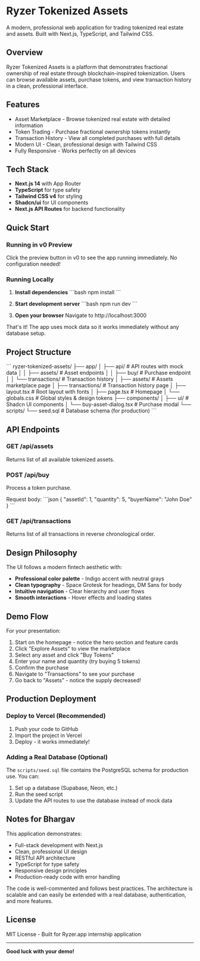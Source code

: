 # Ryzer Tokenized Assets

A modern, professional web application for trading tokenized real estate and assets. Built with Next.js, TypeScript, and Tailwind CSS.

## Overview

Ryzer Tokenized Assets is a platform that demonstrates fractional ownership of real estate through blockchain-inspired tokenization. Users can browse available assets, purchase tokens, and view transaction history in a clean, professional interface.

## Features

- Asset Marketplace - Browse tokenized real estate with detailed information
- Token Trading - Purchase fractional ownership tokens instantly
- Transaction History - View all completed purchases with full details
- Modern UI - Clean, professional design with Tailwind CSS
- Fully Responsive - Works perfectly on all devices

## Tech Stack

- **Next.js 14** with App Router
- **TypeScript** for type safety
- **Tailwind CSS v4** for styling
- **Shadcn/ui** for UI components
- **Next.js API Routes** for backend functionality

## Quick Start

### Running in v0 Preview

Click the preview button in v0 to see the app running immediately. No configuration needed!

### Running Locally

1. **Install dependencies**
   \`\`\`bash
   npm install
   \`\`\`

2. **Start development server**
   \`\`\`bash
   npm run dev
   \`\`\`

3. **Open your browser**
   Navigate to http://localhost:3000

That's it! The app uses mock data so it works immediately without any database setup.

## Project Structure

\`\`\`
ryzer-tokenized-assets/
├── app/
│   ├── api/                  # API routes with mock data
│   │   ├── assets/          # Asset endpoints
│   │   ├── buy/             # Purchase endpoint
│   │   └── transactions/    # Transaction history
│   ├── assets/              # Assets marketplace page
│   ├── transactions/        # Transaction history page
│   ├── layout.tsx           # Root layout with fonts
│   ├── page.tsx             # Homepage
│   └── globals.css          # Global styles & design tokens
├── components/
│   ├── ui/                  # Shadcn UI components
│   └── buy-asset-dialog.tsx # Purchase modal
└── scripts/
    └── seed.sql             # Database schema (for production)
\`\`\`

## API Endpoints

### GET /api/assets
Returns list of all available tokenized assets.

### POST /api/buy
Process a token purchase.

Request body:
\`\`\`json
{
  "assetId": 1,
  "quantity": 5,
  "buyerName": "John Doe"
}
\`\`\`

### GET /api/transactions
Returns list of all transactions in reverse chronological order.

## Design Philosophy

The UI follows a modern fintech aesthetic with:
- **Professional color palette** - Indigo accent with neutral grays
- **Clean typography** - Space Grotesk for headings, DM Sans for body
- **Intuitive navigation** - Clear hierarchy and user flows
- **Smooth interactions** - Hover effects and loading states

## Demo Flow

For your presentation:
1. Start on the homepage - notice the hero section and feature cards
2. Click "Explore Assets" to view the marketplace
3. Select any asset and click "Buy Tokens"
4. Enter your name and quantity (try buying 5 tokens)
5. Confirm the purchase
6. Navigate to "Transactions" to see your purchase
7. Go back to "Assets" - notice the supply decreased!

## Production Deployment

### Deploy to Vercel (Recommended)

1. Push your code to GitHub
2. Import the project in Vercel
3. Deploy - it works immediately!

### Adding a Real Database (Optional)

The `scripts/seed.sql` file contains the PostgreSQL schema for production use. You can:
1. Set up a database (Supabase, Neon, etc.)
2. Run the seed script
3. Update the API routes to use the database instead of mock data

## Notes for Bhargav

This application demonstrates:
- Full-stack development with Next.js
- Clean, professional UI design
- RESTful API architecture
- TypeScript for type safety
- Responsive design principles
- Production-ready code with error handling

The code is well-commented and follows best practices. The architecture is scalable and can easily be extended with a real database, authentication, and more features.

## License

MIT License - Built for Ryzer.app internship application

---

**Good luck with your demo!**

